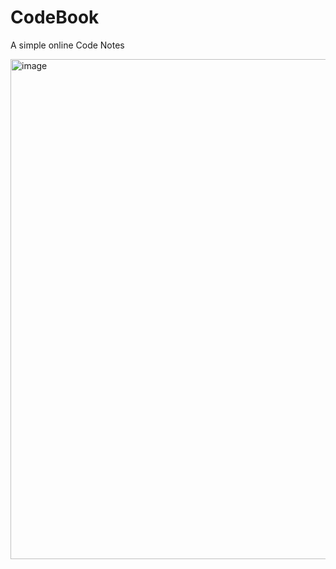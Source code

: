 # CodeBook
A simple online Code Notes

<img width="800" alt="image" src="https://user-images.githubusercontent.com/5070879/191756066-21798126-08d5-46ca-abb6-05284b917e64.png">

